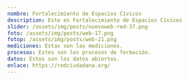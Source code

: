 ```yaml
---
nombre: Fortalecimiento de Espacios Cívicos
description: Este es Fortalecimiento de Espacios Cívicos
slider: /assets/img/posts/nuevoweb-red-37.png
foto: /assets/img/posts/web-17.png
fotop: /assets/img/posts/web-21.png
mediciones: E﻿stas son las mediciones.
procesos: E﻿stos son los procesos de formación.
datos: E﻿stos son los datos abiertos.
enlace: https://redciudadana.org/
---
```

